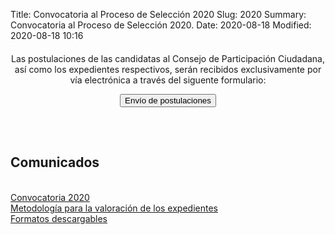 Title: Convocatoria al Proceso de Selección 2020
Slug: 2020
Summary: Convocatoria al Proceso de Selección 2020.
Date: 2020-08-18
Modified: 2020-08-18 10:16



 <div style="text-align: center; margin-top: 20px; margin-bottom: 30px"><p>Las postulaciones de las candidatas al Consejo de Participación
Ciudadana, así como los expedientes respectivos, serán recibidos exclusivamente
por vía electrónica a través del siguente formulario: </p> <a href="https://forms.gle/LqipdJrPpTK5UZ1D6"><button type="button" class="btn btn-outline-info btn-lg">Envío de postulaciones</button></a></div> </div> <br>

<div >

<h2>Comunicados</h2><br>
<div>
<a href="convocatoria-2020.pdf">Convocatoria 2020</a><br>
<a href="metodologia-para-valoracion-expedientes-2020.pdf">Metodología para la valoración de los expedientes</a><br>
<a href="/procesos/formatos-descargables-2020">Formatos descargables</a>

</div>
</div>